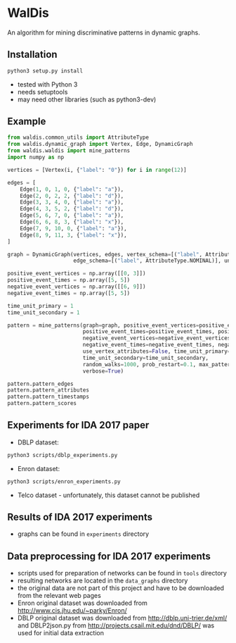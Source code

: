 # WalDis

An algorithm for mining discriminative patterns in dynamic graphs.

## Installation

```sh
python3 setup.py install
```

- tested with Python 3
- needs setuptools
- may need other libraries (such as python3-dev)

## Example

```python
from waldis.common_utils import AttributeType
from waldis.dynamic_graph import Vertex, Edge, DynamicGraph
from waldis.waldis import mine_patterns
import numpy as np

vertices = [Vertex(i, {"label": "0"}) for i in range(12)]

edges = [
    Edge(1, 0, 1, 0, {"label": "a"}),
    Edge(2, 0, 2, 2, {"label": "d"}),
    Edge(3, 3, 4, 0, {"label": "a"}),
    Edge(4, 3, 5, 2, {"label": "d"}),
    Edge(5, 6, 7, 0, {"label": "a"}),
    Edge(6, 6, 8, 3, {"label": "x"}),
    Edge(7, 9, 10, 0, {"label": "a"}),
    Edge(8, 9, 11, 3, {"label": "x"}),
]

graph = DynamicGraph(vertices, edges, vertex_schema=[("label", AttributeType.NOMINAL)],
                     edge_schema=[("label", AttributeType.NOMINAL)], undirected=False)

positive_event_vertices = np.array([[0, 3]])
positive_event_times = np.array([5, 5])
negative_event_vertices = np.array([[6, 9]])
negative_event_times = np.array([5, 5])

time_unit_primary = 1
time_unit_secondary = 1

pattern = mine_patterns(graph=graph, positive_event_vertices=positive_event_vertices,
                        positive_event_times=positive_event_times, positive_event_edges=None,
                        negative_event_vertices=negative_event_vertices,
                        negative_event_times=negative_event_times, negative_event_edges=None,
                        use_vertex_attributes=False, time_unit_primary=time_unit_primary,
                        time_unit_secondary=time_unit_secondary,
                        random_walks=1000, prob_restart=0.1, max_pattern_edges=10,
                        verbose=True)

pattern.pattern_edges
pattern.pattern_attributes
pattern.pattern_timestamps
pattern.pattern_scores
```

## Experiments for IDA 2017 paper

- DBLP dataset:

```sh
python3 scripts/dblp_experiments.py
```

- Enron dataset:

```sh
python3 scripts/enron_experiments.py
```

- Telco dataset - unfortunately, this dataset cannot be published

## Results of IDA 2017 experiments

- graphs can be found in `experiments` directory

## Data preprocessing for IDA 2017 experiments

- scripts used for preparation of networks can be found in `tools` directory
- resulting networks are located in the `data_graphs` directory
- the original data are not part of this project and have to be downloaded from the relevant web pages
- Enron original dataset was downloaded from http://www.cis.jhu.edu/~parky/Enron/
- DBLP original dataset was downloaded from http://dblp.uni-trier.de/xml/ and DBLP2json.py from http://projects.csail.mit.edu/dnd/DBLP/ was used for initial data extraction